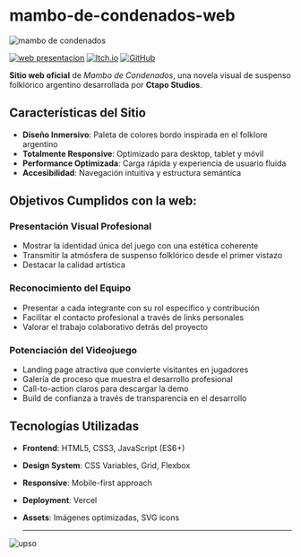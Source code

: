 # mambo-de-condenados-web
![mambo de condenados](https://github.com/user-attachments/assets/c637f351-e0a5-42d8-af9b-5e6a4c7cb60f)

[![web presentacion](https://img.shields.io/badge/web-%20presentacion-brightgreen)](https://mambo-de-condenados-web.vercel.app/)
[![Itch.io](https://img.shields.io/badge/Itch.io-Jugar%20Demo-orange)](https://pabloz.itch.io/mambo-de-condenados)
[![GitHub](https://img.shields.io/badge/GitHub-Código-blue)](https://github.com/Pablo7776/MamboDeCondenados)

**Sitio web oficial** de *Mambo de Condenados*, una novela visual de suspenso folklórico argentino desarrollada por **Ctapo Studios**.

## Características del Sitio

- **Diseño Inmersivo**: Paleta de colores bordo inspirada en el folklore argentino
- **Totalmente Responsive**: Optimizado para desktop, tablet y móvil
- **Performance Optimizada**: Carga rápida y experiencia de usuario fluida
- **Accesibilidad**: Navegación intuitiva y estructura semántica

## Objetivos Cumplidos con la web:

### Presentación Visual Profesional
- Mostrar la identidad única del juego con una estética coherente
- Transmitir la atmósfera de suspenso folklórico desde el primer vistazo
- Destacar la calidad artística 

### Reconocimiento del Equipo
- Presentar a cada integrante con su rol específico y contribución
- Facilitar el contacto profesional a través de links personales
- Valorar el trabajo colaborativo detrás del proyecto

### Potenciación del Videojuego
- Landing page atractiva que convierte visitantes en jugadores
- Galería de proceso que muestra el desarrollo profesional
- Call-to-action claros para descargar la demo
- Build de confianza a través de transparencia en el desarrollo

## Tecnologías Utilizadas

- **Frontend**: HTML5, CSS3, JavaScript (ES6+)
- **Design System**: CSS Variables, Grid, Flexbox
- **Responsive**: Mobile-first approach
- **Deployment**: Vercel 
- **Assets**: Imágenes optimizadas, SVG icons

  ---

![upso](https://github.com/user-attachments/assets/b1eeac85-1285-4c68-94c0-be2195f06bfe)



